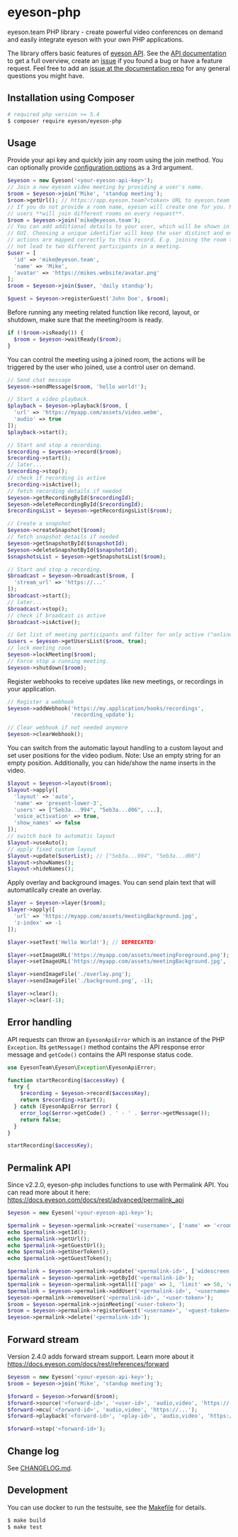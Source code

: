 
# eyeson-php

eyeson.team PHP library - create powerful video conferences on demand and
easily integrate eyeson with your own PHP applications.

The library offers basic features of [eyeson API][eyeson]. See the [API
documentation][api-doc] to get a full overview, create an [issue][php-issues] if
you found a bug or have a feature request. Feel free to add an [issue at the
documentation repo][api-issues] for any general questions you might have.

## Installation using Composer

```sh
# required php version >= 5.4
$ composer require eyeson/eyeson-php
```

## Usage

Provide your api key and quickly join any room using the join method. You can
optionally provide [configuration options](/src/Resource/Room.php#L13) as a 3rd
argument.

```php
$eyeson = new Eyeson('<your-eyeson-api-key>');
// Join a new eyeson video meeting by providing a user's name.
$room = $eyeson->join('Mike', 'standup meeting');
$room->getUrl(); // https://app.eyeson.team?<token> URL to eyeson.team video GUI
// If you do not provide a room name, eyeson will create one for you. Note that
// users **will join different rooms on every request**.
$room = $eyeson->join('mike@eyeson.team');
// You can add additional details to your user, which will be shown in the
// GUI. Choosing a unique identifier will keep the user distinct and ensures
// actions are mapped correctly to this record. E.g. joining the room twice will
// not lead to two different participants in a meeting.
$user = [
  'id' => 'mike@eyeson.team',
  'name' => 'Mike',
  'avatar' => 'https://mikes.website/avatar.png'
];
$room = $eyeson->join($user, 'daily standup');

$guest = $eyeson->registerGuest('John Doe', $room);
```

Before running any meeting related function like record, layout, or shutdown,
make sure that the meeting/room is ready.

```php
if (!$room->isReady()) {
  $room = $eyeson->waitReady($room);
}
```

You can control the meeting using a joined room, the actions will be triggered
by the user who joined, use a control user on demand.

```php
// Send chat message
$eyeson->sendMessage($room, 'hello world!');

// Start a video playback.
$playback = $eyeson->playback($room, [
  'url' => 'https://myapp.com/assets/video.webm',
  'audio' => true
]);
$playback->start();

// Start and stop a recording.
$recording = $eyeson->record($room);
$recording->start();
// later...
$recording->stop();
// check if recording is active
$recording->isActive();
// fetch recording details if needed
$eyeson->getRecordingById($recordingId);
$eyeson->deleteRecordingById($recordingId);
$recordingsList = $eyeson->getRecordingsList($room);

// Create a snapshot
$eyeson->createSnapshot($room);
// fetch snapshot details if needed
$eyeson->getSnapshotById($snapshotId);
$eyeson->deleteSnapshotById($snapshotId);
$snapshotsList = $eyeson->getSnapshotsList($room);

// Start and stop a recording.
$broadcast = $eyeson->broadcast($room, [
  'stream_url' => 'https://...'
]);
$broadcast->start();
// later...
$broadcast->stop();
// check if broadcast is active
$broadcast->isActive();

// Get list of meeting participants and filter for only active ("online")
$users = $eyeson->getUsersList($room, true);
// lock meeting room
$eyeson->lockMeeting($room);
// Force stop a running meeting.
$eyeson->shutdown($room);
```

Register webhooks to receive updates like new meetings, or recordings in your
application.

```php
// Register a webhook
$eyeson->addWebhook('https://my.application/hooks/recordings',
                    'recording_update');

// Clear webhook if not needed anymore
$eyeson->clearWebhook();
```

You can switch from the automatic layout handling to a custom layout and set
user positions for the video podium. Note: Use an empty string for
an empty position. Additionally, you can hide/show the name inserts in the
video.

```php
$layout = $eyeson->layout($room);
$layout->apply([
  'layout' => 'auto',
  'name' => 'present-lower-3',
  'users' => ["5eb3a...994", "5eb3a...d06", ...],
  'voice_activation' => true,
  'show_names' => false
]);
// switch back to automatic layout
$layout->useAuto();
// apply fixed custom layout
$layout->update($userList); // ["5eb3a...994", "5eb3a...d06"]
$layout->showNames();
$layout->hideNames();
```

Apply overlay and background images. You can send plain text that will
automatilcally create an overlay.

```php
$layer = $eyeson->layer($room);
$layer->apply([
  'url' => 'https://myapp.com/assets/meetingBackground.jpg',
  'z-index' => -1
]);

$layer->setText('Hello World!'); // DEPRECATED!

$layer->setImageURL('https://myapp.com/assets/meetingForeground.png');
$layer->setImageURL('https://myapp.com/assets/meetingBackground.jpg', -1);

$layer->sendImageFile('./overlay.png');
$layer->sendImageFile('./background.png', -1);

$layer->clear();
$layer->clear(-1);
```

## Error handling

API requests can throw an `EyesonApiError` which is an instance of the PHP
`Exception`. Its `getMessage()` method contains the API response error message
and `getCode()` contains the API response status code.

```php
use EyesonTeam\Eyeson\Exception\EyesonApiError;

function startRecording($accessKey) {
  try {
    $recording = $eyeson->record($accessKey);
    return $recording->start();
  } catch (EyesonApiError $error) {
    error_log($error->getCode() . ' - ' . $error->getMessage());
    return false;
  }
}

startRecording($accessKey);
```

## Permalink API

Since v2.2.0, eyeson-php includes functions to use with Permalink API. You can
read more about it here: https://docs.eyeson.com/docs/rest/advanced/permalink_api

```php
$eyeson = new Eyeson('<your-eyeson-api-key>');

$permalink = $eyeson->permalink->create('<username>', ['name' => '<room_name>', 'widescreen' => true]);
echo $permalink->getId();
echo $permalink->getUrl();
echo $permalink->getGuestUrl();
echo $permalink->getUserToken();
echo $permalink->getGuestToken();

$permalink = $eyeson->permalink->update('<permalink-id>', ['widescreen' => false]);
$permalink = $eyeson->permalink->getById('<permalink-id>');
$permalink = $eyeson->permalink->getAll(['page' => 1, 'limit' => 50, 'expired' => false]);
$permalink = $eyeson->permalink->addUser('<permalink-id>', '<username>', ['id' => '<user-id>']);
$eyeson->permalink->removeUser('<permalink-id>', '<user-token>');
$room = $eyeson->permalink->joinMeeting('<user-token>');
$room = $eyeson->permalink->registerGuest('<username>', '<guest-token>', ['id' => '<user-id>']); # works only if $permalink->isStarted() === true
$eyeson->permalink->delete('<permalink-id>');
```

## Forward stream

Version 2.4.0 adds forward stream support. Learn more about it
https://docs.eyeson.com/docs/rest/references/forward

```php
$eyeson = new Eyeson('<your-eyeson-api-key>');
$room = $eyeson->join('Mike', 'standup meeting');

$forward = $eyeson->forward($room);
$forward->source('<forward-id>', '<user-id>', 'audio,video', 'https://...');
$forward->mcu('<forward-id>', 'audio,video', 'https://...');
$forward->playback('<forward-id>', '<play-id>', 'audio,video', 'https://...');

$forward->stop('<forward-id>');
```

## Change log

See [CHANGELOG.md](./CHANGELOG.md).

## Development

You can use docker to run the testsuite, see the [Makefile](/Makefile) for
details.

```sh
$ make build
$ make test
```

[eyeson]: https://www.eyeson.team "eyeson"
[api-doc]: https://docs.eyeson.com/ "eyeson API Documentation"
[php-issues]: https://github.com/eyeson-team/eyeson-php/issues "eyeson PHP Issues"
[api-issues]: https://github.com/eyeson-team/api/issues "eyeson API issues"

[1]: https://hub.docker.com/_/php/ "PHP Docker Image"
